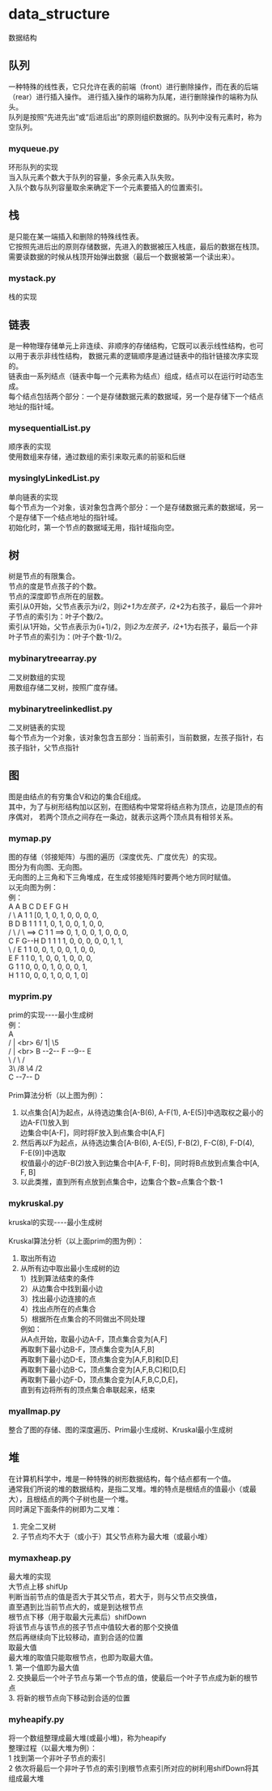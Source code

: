 # data_structure
数据结构

## 队列
一种特殊的线性表，它只允许在表的前端（front）进行删除操作，而在表的后端（rear）进行插入操作。
进行插入操作的端称为队尾，进行删除操作的端称为队头。<br>
队列是按照“先进先出”或“后进后出”的原则组织数据的。队列中没有元素时，称为空队列。

### myqueue.py
环形队列的实现<br>
当入队元素个数大于队列的容量，多余元素入队失败。<br>
入队个数与队列容量取余来确定下一个元素要插入的位置索引。 <br>

## 栈
是只能在某一端插入和删除的特殊线性表。<br>
它按照先进后出的原则存储数据，先进入的数据被压入栈底，最后的数据在栈顶。<br>
需要读数据的时候从栈顶开始弹出数据（最后一个数据被第一个读出来）。<br>

### mystack.py
栈的实现<br>

## 链表
是一种物理存储单元上非连续、非顺序的存储结构，它既可以表示线性结构，也可以用于表示非线性结构，
数据元素的逻辑顺序是通过链表中的指针链接次序实现的。<br>
链表由一系列结点（链表中每一个元素称为结点）组成，结点可以在运行时动态生成。<br>
每个结点包括两个部分：一个是存储数据元素的数据域，另一个是存储下一个结点地址的指针域。<br>

### mysequentialList.py
顺序表的实现<br>
使用数组来存储，通过数组的索引来取元素的前驱和后继<br>

### mysinglyLinkedList.py
单向链表的实现<br>
每个节点为一个对象，该对象包含两个部分：一个是存储数据元素的数据域，另一个是存储下一个结点地址的指针域。<br>
初始化时，第一个节点的数据域无用，指针域指向空。<br>

## 树
树是节点的有限集合。<br>
节点的度是节点孩子的个数。<br>
节点的深度即节点所在的层数。<br>
索引从0开始，父节点表示为i/2，则i*2+1为左孩子，i*2+2为右孩子，最后一个非叶子节点的索引为：叶子个数/2。<br>
索引从1开始，父节点表示为(i+1)/2，则i*2为左孩子，i*2+1为右孩子，最后一个非叶子节点的索引为：(叶子个数-1)/2。<br>

### mybinarytreearray.py
二叉树数组的实现<br>
用数组存储二叉树，按照广度存储。<br>

### mybinarytreelinkedlist.py
二叉树链表的实现<br>
每个节点为一个对象，该对象包含五部分：当前索引，当前数据，左孩子指针，右孩子指针，父节点指针<br>

## 图
图是由结点的有穷集合V和边的集合E组成。<br>
其中，为了与树形结构加以区别，在图结构中常常将结点称为顶点，边是顶点的有序偶对，
若两个顶点之间存在一条边，就表示这两个顶点具有相邻关系。<br>

### mymap.py
图的存储（邻接矩阵）与图的遍历（深度优先、广度优先）的实现。<br>
图分为有向图、无向图。<br>
无向图的上三角和下三角堆成，在生成邻接矩阵时要两个地方同时赋值。<br>
以无向图为例：<br>
例：<br>
    A                A B C D E F G H<br>
   /  \           A    1   1               [0, 1, 0, 1, 0, 0, 0, 0,<br>
  B    D          B  1   1     1            1, 0, 1, 0, 0, 1, 0, 0,<br>
 / \  / \    ==>  C    1     1         ==>  0, 1, 0, 0, 1, 0, 0, 0,<br>
C   F G--H        D  1           1 1        1, 0, 0, 0, 0, 0, 1, 1,<br>
 \ /              E      1     1            0, 0, 1, 0, 0, 1, 0, 0,<br>
  E               F    1     1              0, 1, 0, 0, 1, 0, 0, 0,<br>
                  G        1       1        0, 0, 0, 1, 0, 0, 0, 1,<br>
                  H        1     1          0, 0, 0, 1, 0, 0, 1, 0]<br>

### myprim.py
prim的实现----最小生成树<br>
例：<br>
        A<br>
    /   |   \<br>
  6/   1|    \5<br>
  /     |     \<br>
B --2-- F --9-- E    <br>
  \    / \     /<br>
  3\  /8  \4  /2<br>
    C --7-- D<br>
    <br>
Prim算法分析（以上图为例）：<br>
1. 以点集合[A]为起点，从待选边集合[A-B(6), A-F(1), A-E(5)]中选取权之最小的边A-F(1)放入到<br>
   边集合中[A-F]，同时将F放入到点集合中[A,F]<br>
2. 然后再以F为起点，从待选边集合[A-B(6), A-E(5), F-B(2), F-C(8), F-D(4), F-E(9)]中选取<br>
   权值最小的边F-B(2)放入到边集合中[A-F, F-B]，同时将B点放到点集合中[A, F, B]<br>
3. 以此类推，直到所有点放到点集合中，边集合个数=点集合个数-1<br>

### mykruskal.py
kruskal的实现----最小生成树<br>
<br>
Kruskal算法分析（以上面prim的图为例）：<br>
1. 取出所有边<br>
2. 从所有边中取出最小生成树的边<br>
   1）找到算法结束的条件<br>
   2）从边集合中找到最小边<br>
   3）找出最小边连接的点<br>
   4）找出点所在的点集合<br>
   5）根据所在点集合的不同做出不同处理<br>
例如：<br>
从A点开始，取最小边A-F，顶点集合变为[A,F]<br>
再取剩下最小边B-F，顶点集合变为[A,F,B]<br>
再取剩下最小边D-E，顶点集合变为[A,F,B]和[D,E]<br>
再取剩下最小边B-C，顶点集合变为[A,F,B,C]和[D,E]<br>
再取剩下最小边F-D，顶点集合变为[A,F,B,C,D,E]，<br>
直到有边将所有的顶点集合串联起来，结束<br>

### myallmap.py
整合了图的存储、图的深度遍历、Prim最小生成树、Kruskal最小生成树<br>

## 堆
在计算机科学中，堆是一种特殊的树形数据结构，每个结点都有一个值。<br>
通常我们所说的堆的数据结构，是指二叉堆。堆的特点是根结点的值最小（或最大），且根结点的两个子树也是一个堆。<br>
同时满足下面条件的树即为二叉堆：<br>
1. 完全二叉树<br>
2. 子节点均不大于（或小于）其父节点称为最大堆（或最小堆）<br>

### mymaxheap.py
最大堆的实现<br>
大节点上移 shifUp<br>
    判断当前节点的值是否大于其父节点，若大于，则与父节点交换值，<br>
    直至遇到比当前节点大的，或是到达根节点<br>
根节点下移（用于取最大元素后）shifDown<br>
    将该节点与该节点的孩子节点中值较大者的那个交换值<br>
    然后再继续向下比较移动，直到合适的位置<br>
取最大值<br>
    最大堆的取值只能取根节点，也即为取最大值。<br>
    1. 第一个值即为最大值<br>
    2. 交换最后一个叶子节点与第一个节点的值，使最后一个叶子节点成为新的根节点<br>
    3. 将新的根节点向下移动到合适的位置<br>
    
### myheapify.py
将一个数组整理成最大堆(或最小堆)，称为heapify<br>
整理过程（以最大堆为例）：<br>
    1 找到第一个非叶子节点的索引<br>
    2 依次将最后一个非叶子节点的索引到根节点索引所对应的树利用shifDown将其组成最大堆<br>

